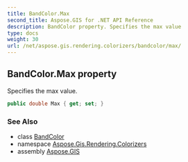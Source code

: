 ```yaml
---
title: BandColor.Max
second_title: Aspose.GIS for .NET API Reference
description: BandColor property. Specifies the max value
type: docs
weight: 30
url: /net/aspose.gis.rendering.colorizers/bandcolor/max/
---
```

## BandColor.Max property

Specifies the max value.

```csharp
public double Max { get; set; }
```

### See Also

* class [BandColor](../)
* namespace [Aspose.Gis.Rendering.Colorizers](../../bandcolor/)
* assembly [Aspose.GIS](../../../)


